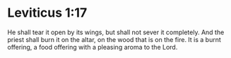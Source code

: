 # Leviticus 1:17

He shall tear it open by its wings, but shall not sever it completely. And the priest shall burn it on the altar, on the wood that is on the fire. It is a burnt offering, a food offering with a pleasing aroma to the Lord.
